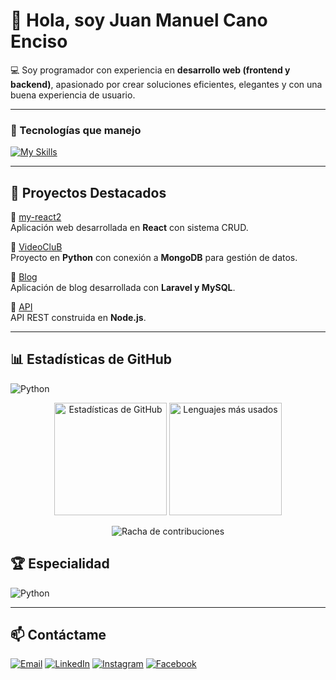 # 👋 Hola, soy Juan Manuel Cano Enciso

💻 Soy programador con experiencia en **desarrollo web (frontend y backend)**, apasionado por crear soluciones eficientes, elegantes y con una buena experiencia de usuario.

---

### 🚀 Tecnologías que manejo

[![My Skills](https://skillicons.dev/icons?i=python,cpp,js,ts,php,html,css,nodejs,react,laravel,mysql,mongodb,canva)](https://skillicons.dev)


---

## 📂 Proyectos Destacados

🔹 [my-react2](https://github.com/JuanManuel88660/my-react2)  
Aplicación web desarrollada en **React** con sistema CRUD.  

🔹 [VideoCluB](https://github.com/JuanManuel88660/VideoCluB)  
Proyecto en **Python** con conexión a **MongoDB** para gestión de datos.  

🔹 [Blog](https://github.com/JuanManuel88660/Blog)  
Aplicación de blog desarrollada con **Laravel y MySQL**.  

🔹 [API](https://github.com/JuanManuel88660/API)  
API REST construida en **Node.js**.  

---

## 📊 Estadísticas de GitHub

![Python](https://img.shields.io/badge/Python%20Expert-3776AB?style=for-the-badge&logo=python&logoColor=white)

<p align="center">
  <img src="https://github-readme-stats.vercel.app/api?username=JuanManuel88660&show_icons=true&theme=radical" alt="Estadísticas de GitHub" height="180"/>
  <img src="https://github-readme-stats.vercel.app/api/top-langs/?username=JuanManuel88660&layout=compact&theme=radical" alt="Lenguajes más usados" height="180"/>
</p>

<p align="center">
  <img src="https://streak-stats.demolab.com?user=JuanManuel88660&theme=radical&hide_border=true" alt="Racha de contribuciones"/>
</p>


## 🏆 Especialidad
![Python](https://img.shields.io/badge/Expert-Python-3776AB?style=for-the-badge&logo=python&logoColor=white)


---

## 📫 Contáctame

[![Email](https://img.shields.io/badge/Email-D14836?style=for-the-badge&logo=gmail&logoColor=white)](mailto:juanmanuelcanoenciso@gmail.com)
[![LinkedIn](https://img.shields.io/badge/LinkedIn-0077B5?style=for-the-badge&logo=linkedin&logoColor=white)](https://www.linkedin.com/in/juan-manuel-cano-enciso-a41782358/)
[![Instagram](https://img.shields.io/badge/Instagram-E4405F?style=for-the-badge&logo=instagram&logoColor=white)](https://www.instagram.com/manuel_j864/)
[![Facebook](https://img.shields.io/badge/Facebook-1877F2?style=for-the-badge&logo=facebook&logoColor=white)](https://web.facebook.com/juanmanuel.canoenciso1)
